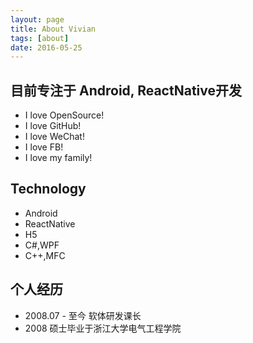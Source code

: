 ```yaml
---
layout: page
title: About Vivian
tags: [about]
date: 2016-05-25
---
```

    
## 目前专注于 Android, ReactNative开发	
- I love OpenSource!
- I love GitHub!
- I love WeChat!
- I love FB!	
- I love my family!

## Technology
* Android
* ReactNative
* H5
* C#,WPF
* C++,MFC

## 个人经历
* 2008.07 - 至今 软体研发课长
* 2008 硕士毕业于浙江大学电气工程学院
